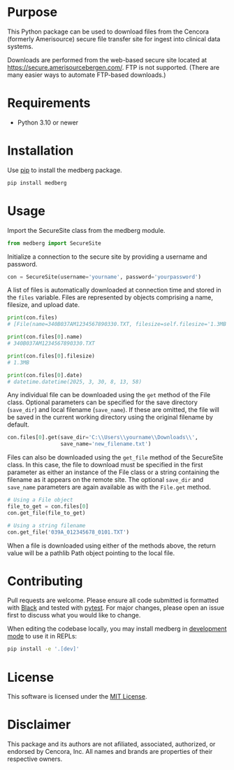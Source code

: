 # Purpose

This Python package can be used to download files from the Cencora (formerly
Amerisource) secure file transfer site for ingest into clinical data systems.

Downloads are performed from the web-based secure site located
at https://secure.amerisourcebergen.com/. FTP is not supported. (There are many
easier ways to automate FTP-based downloads.)

# Requirements

- Python 3.10 or newer

# Installation

Use [pip](https://pip.pypa.io/en/stable/) to install the medberg package.

```bash
pip install medberg
```

# Usage

Import the SecureSite class from the medberg module.

```python
from medberg import SecureSite
```

Initialize a connection to the secure site by providing a username and password.

```python
con = SecureSite(username='yourname', password='yourpassword')
```

A list of files is automatically downloaded at connection time and stored in the
`files` variable. Files are represented by objects comprising a name, filesize,
and upload date.

```python
print(con.files)
# [File(name=340B037AM1234567890330.TXT, filesize=self.filesize='1.3MB', date='03/30/2025'),  ...]

print(con.files[0].name)
# 340B037AM1234567890330.TXT

print(con.files[0].filesize)
# 1.3MB

print(con.files[0].date)
# datetime.datetime(2025, 3, 30, 8, 13, 58)
```

Any individual file can be downloaded using the `get` method of the File class.
Optional parameters can be specified for the save directory (`save_dir`) and
local filename (`save_name`). If these are omitted, the file will be saved in
the current working directory using the original filename by default.

```python
con.files[0].get(save_dir='C:\\Users\\yourname\\Downloads\\',
                 save_name='new_filename.txt')
```

Files can also be downloaded using the `get_file` method of the SecureSite
class. In this case, the file to download must be specified in the first
parameter as either an instance of the File class or a string containing the
filename as it appears on the remote site. The optional `save_dir` and
`save_name` parameters are again available as with the `File.get` method.

```python
# Using a File object
file_to_get = con.files[0]
con.get_file(file_to_get)

# Using a string filename
con.get_file('039A_012345678_0101.TXT')
```

When a file is downloaded using either of the methods above, the return value
will be a pathlib Path object pointing to the local file.

# Contributing

Pull requests are welcome. Please ensure all code submitted is formatted
with [Black](https://pypi.org/project/black/) and tested
with [pytest](https://docs.pytest.org/en/stable/). For major changes, please
open an issue first to discuss what you would like to change.

When editing the codebase locally, you may install medberg
in [development mode](https://packaging.python.org/en/latest/guides/distributing-packages-using-setuptools/#working-in-development-mode)
to use it in REPLs:

```bash
pip install -e '.[dev]'
```

# License

This software is licensed under
the [MIT License](https://choosealicense.com/licenses/mit/).

# Disclaimer

This package and its authors are not afiliated, associated, authorized, or
endorsed by Cencora, Inc. All names and brands are properties of their
respective owners.